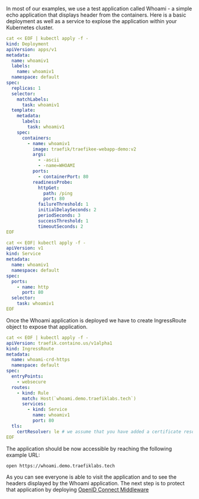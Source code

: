 In most of our examples, we use a test application called Whoami - a simple echo application that displays header from the containers. Here is a basic deployment as well as a service to explose the application within your Kubernetes cluster. 


```yaml
cat << EOF | kubectl apply -f -
kind: Deployment
apiVersion: apps/v1
metadata:
  name: whoamiv1
  labels:
    name: whoamiv1
  namespace: default  
spec:
  replicas: 1
  selector:
    matchLabels:
      task: whoamiv1
  template:
    metadata:
      labels:
        task: whoamiv1
    spec:
      containers:
        - name: whoamiv1
          image: traefik/traefikee-webapp-demo:v2
          args:
            - -ascii
            - -name=WHOAMI
          ports:
            - containerPort: 80
          readinessProbe:
            httpGet:
              path: /ping
              port: 80
            failureThreshold: 1
            initialDelaySeconds: 2
            periodSeconds: 3
            successThreshold: 1
            timeoutSeconds: 2
EOF
```

```yaml
cat << EOF| kubectl apply -f - 
apiVersion: v1
kind: Service
metadata:
  name: whoamiv1
  namespace: default
spec:
  ports:
    - name: http
      port: 80
  selector:
    task: whoamiv1
EOF    
```

Once the Whoami application is deployed we have to create IngressRoute object to expose that application. 

```yaml
cat << EOF | kubectl apply -f -
apiVersion: traefik.containo.us/v1alpha1
kind: IngressRoute
metadata:
  name: whoami-crd-https
  namespace: default
spec:
  entryPoints:
    - websecure
  routes:
    - kind: Rule
      match: Host(`whoami.demo.traefiklabs.tech`)
      services:
        - kind: Service
          name: whoamiv1
          port: 80
  tls:
    certResolver: le # we assume that you have added a certificate resolver, if no just use the empty tls: {} object
EOF    
```

The application should be now accessible by reaching the following example URL:

```sh
open https://whoami.demo.traefiklabs.tech
```

As you can see everyone is able to visit the application and to see the headers displayed by the Whoami application. The next step is to protect that application by deploying [OpenID Connect Middleware](https://doc.traefik.io/traefik-enterprise/middlewares/oidc/)
